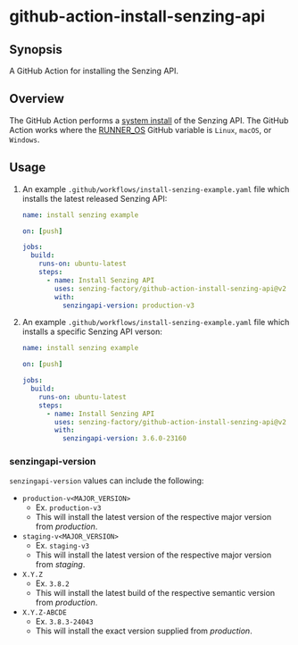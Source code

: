 # github-action-install-senzing-api

## Synopsis

A GitHub Action for installing the Senzing API.

## Overview

The GitHub Action performs a
[system install]
of the Senzing API.
The GitHub Action works where the
[RUNNER_OS]
GitHub variable is `Linux`, `macOS`, or `Windows`.

## Usage

1. An example `.github/workflows/install-senzing-example.yaml` file
   which installs the latest released Senzing API:

    ```yaml
    name: install senzing example

    on: [push]

    jobs:
      build:
        runs-on: ubuntu-latest
        steps:
          - name: Install Senzing API
            uses: senzing-factory/github-action-install-senzing-api@v2
            with:
              senzingapi-version: production-v3
    ```

1. An example `.github/workflows/install-senzing-example.yaml` file
   which installs a specific Senzing API verson:

    ```yaml
    name: install senzing example

    on: [push]

    jobs:
      build:
        runs-on: ubuntu-latest
        steps:
          - name: Install Senzing API
            uses: senzing-factory/github-action-install-senzing-api@v2
            with:
              senzingapi-version: 3.6.0-23160
    ```

### senzingapi-version

`senzingapi-version` values can include the following:

- `production-v<MAJOR_VERSION>`
  - Ex. `production-v3`
  - This will install the latest version of the respective major version from *production*.
- `staging-v<MAJOR_VERSION>`
  - Ex. `staging-v3`
  - This will install the latest version of the respective major version from *staging*.
- `X.Y.Z`
  - Ex. `3.8.2`
  - This will install the latest build of the respective semantic version from *production*.
- `X.Y.Z-ABCDE`
  - Ex. `3.8.3-24043`
  - This will install the exact version supplied from *production*.

[RUNNER_OS]: https://docs.github.com/en/actions/learn-github-actions/variables#default-environment-variables
[system install]: https://github.com/senzing-garage/knowledge-base/blob/main/WHATIS/senzing-system-installation.md
